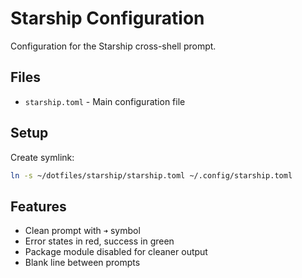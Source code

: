 # Starship Configuration

Configuration for the Starship cross-shell prompt.

## Files

- `starship.toml` - Main configuration file

## Setup

Create symlink:

```zsh
ln -s ~/dotfiles/starship/starship.toml ~/.config/starship.toml
```

## Features

- Clean prompt with `➜` symbol
- Error states in red, success in green
- Package module disabled for cleaner output
- Blank line between prompts